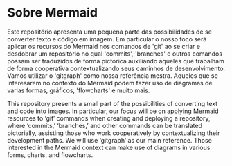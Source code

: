 # Sobre Mermaid

Este repositório apresenta uma pequena parte das possibilidades de se converter texto e código em imagem.
Em particular o nosso foco será aplicar os recursos do Mermaid nos comandos de 'git' ao se criar e desdobrar um repositório no qual 'commits', 'branches' e outros comandos possam ser traduzidos de forma pictórica auxiliando aqueles que trabalham de forma cooperativa contextualizando seus caminhos de desenvolvimento.
Vamos utilizar o 'gitgraph' como nossa referência mestra.
Aqueles que se interesarem no contexto do Mermaid podem fazer uso de diagramas de varias formas, gráficos, 'flowcharts' e muito mais.

This repository presents a small part of the possibilities of converting text and code into images. In particular, our focus will be on applying Mermaid resources to ‘git’ commands when creating and deploying a repository, where ‘commits,’ ‘branches,’ and other commands can be translated pictorially, assisting those who work cooperatively by contextualizing their development paths. We will use ‘gitgraph’ as our main reference. Those interested in the Mermaid context can make use of diagrams in various forms, charts, and flowcharts.
